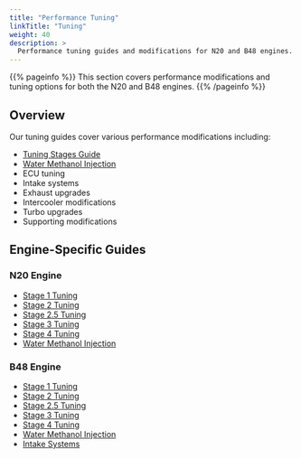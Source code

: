 ```yaml
---
title: "Performance Tuning"
linkTitle: "Tuning"
weight: 40
description: >
  Performance tuning guides and modifications for N20 and B48 engines.
---
```


{{% pageinfo %}}
This section covers performance modifications and tuning options for both the N20 and B48 engines.
{{% /pageinfo %}}

## Overview

Our tuning guides cover various performance modifications including:

- [Tuning Stages Guide](./stages/)
- [Water Methanol Injection](./water-methanol/)
- ECU tuning
- Intake systems
- Exhaust upgrades
- Intercooler modifications
- Turbo upgrades
- Supporting modifications

## Engine-Specific Guides

### N20 Engine
- [Stage 1 Tuning](./stage1/)
- [Stage 2 Tuning](./stage2/)
- [Stage 2.5 Tuning](./stage2-5/)
- [Stage 3 Tuning](./stage3/)
- [Stage 4 Tuning](./stage4/)
- [Water Methanol Injection](./water-methanol/)

### B48 Engine
- [Stage 1 Tuning](./stage1/)
- [Stage 2 Tuning](./stage2/)
- [Stage 2.5 Tuning](./stage2-5/)
- [Stage 3 Tuning](./stage3/)
- [Stage 4 Tuning](./stage4/)
- [Water Methanol Injection](./water-methanol/)
- [Intake Systems](./intake/) 